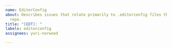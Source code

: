 ```yaml
---
name: EditorConfig
about: Describes issues that relate primarily to .editorconfig files through out the
  repo.
title: "[EDT]: "
labels: editorconfig
assignees: yuri-norwood

---
```




